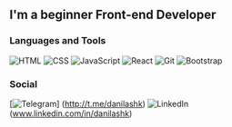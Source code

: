 ## I'm a beginner Front-end Developer

### Languages and Tools 
![HTML](https://img.shields.io/badge/-HTML-blue?style=for-the-badge&logo=HTML5&logoColor=white)
![CSS](https://img.shields.io/badge/-CSS-blue?style=for-the-badge&logo=CSS3&logoColor=white)
![JavaScript](https://img.shields.io/badge/-JavaScript-blue?style=for-the-badge&logo=JavaScript&logoColor=white)
![React](https://img.shields.io/badge/-ReactJs-blue?style=for-the-badge&logo=react&logoColor=white)
![Git](https://img.shields.io/badge/-Git-blue?style=for-the-badge&logo=Git&logoColor=white)
![Bootstrap](https://img.shields.io/badge/-Bootstrap-blue?style=for-the-badge&logo=Bootstrap&logoColor=white)

### Social 
[![Telegram](https://img.shields.io/badge/-Telegram-9cf?style=for-the-badge&logo=telegram&logoColor=white)] (http://t.me/danilashk)
![LinkedIn](https://img.shields.io/badge/-Telegram-9cf?style=for-the-badge&logo=linkedin&logoColor=white) (www.linkedin.com/in/danilashk)